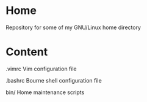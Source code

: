 Home
====

Repository for some of my GNU/Linux home directory

Content
=======
.vimrc      Vim configuration file

.bashrc     Bourne shell configuration file

bin/        Home maintenance scripts

